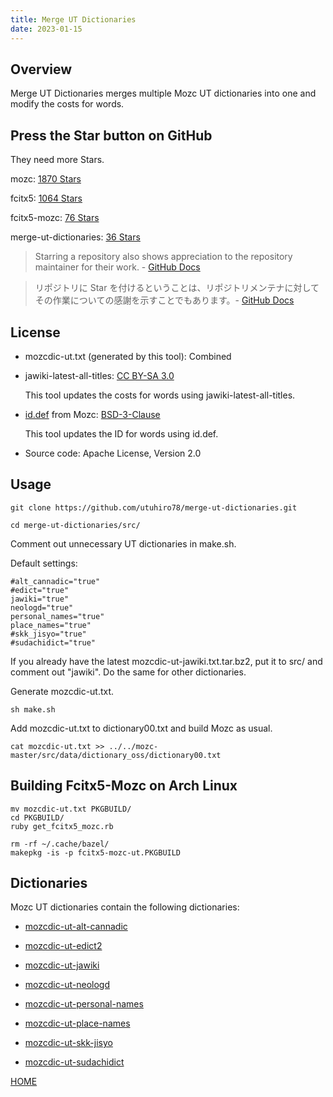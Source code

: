 ```yaml
---
title: Merge UT Dictionaries
date: 2023-01-15
---
```


## Overview

Merge UT Dictionaries merges multiple Mozc UT dictionaries into one and modify the costs for words.

## Press the Star button on GitHub

They need more Stars.

mozc: [1870 Stars](https://github.com/google/mozc)

fcitx5: [1064 Stars](https://github.com/fcitx/fcitx5)

fcitx5-mozc: [76 Stars](https://github.com/fcitx/mozc)


merge-ut-dictionaries: [36 Stars](https://github.com/utuhiro78/merge-ut-dictionaries)

> Starring a repository also shows appreciation to the repository maintainer for their work. - [GitHub Docs](https://docs.github.com/en/get-started/exploring-projects-on-github/saving-repositories-with-stars)

> リポジトリに Star を付けるということは、リポジトリメンテナに対してその作業についての感謝を示すことでもあります。- [GitHub Docs](https://docs.github.com/ja/get-started/exploring-projects-on-github/saving-repositories-with-stars)

## License

- mozcdic-ut.txt (generated by this tool): Combined

- jawiki-latest-all-titles: [CC BY-SA 3.0](https://ja.wikipedia.org/wiki/Wikipedia:ウィキペディアを二次利用する)

    This tool updates the costs for words using jawiki-latest-all-titles.

- [id.def](https://github.com/google/mozc/blob/master/src/data/dictionary_oss/id.def) from Mozc: [BSD-3-Clause](https://github.com/google/mozc)

    This tool updates the ID for words using id.def.

- Source code: Apache License, Version 2.0

## Usage

```
git clone https://github.com/utuhiro78/merge-ut-dictionaries.git

cd merge-ut-dictionaries/src/
```

Comment out unnecessary UT dictionaries in make.sh.

Default settings:

```
#alt_cannadic="true"
#edict="true"
jawiki="true"
neologd="true"
personal_names="true"
place_names="true"
#skk_jisyo="true"
#sudachidict="true"
```

If you already have the latest mozcdic-ut-jawiki.txt.tar.bz2, put it to src/ and comment out "jawiki". Do the same for other dictionaries.

Generate mozcdic-ut.txt.

```
sh make.sh
```

Add mozcdic-ut.txt to dictionary00.txt and build Mozc as usual.

```
cat mozcdic-ut.txt >> ../../mozc-master/src/data/dictionary_oss/dictionary00.txt
```

## Building Fcitx5-Mozc on Arch Linux

```
mv mozcdic-ut.txt PKGBUILD/
cd PKGBUILD/
ruby get_fcitx5_mozc.rb

rm -rf ~/.cache/bazel/
makepkg -is -p fcitx5-mozc-ut.PKGBUILD
```

## Dictionaries

Mozc UT dictionaries contain the following dictionaries:

- [mozcdic-ut-alt-cannadic](https://github.com/utuhiro78/mozcdic-ut-alt-cannadic)

- [mozcdic-ut-edict2](https://github.com/utuhiro78/mozcdic-ut-edict2)

- [mozcdic-ut-jawiki](https://github.com/utuhiro78/mozcdic-ut-jawiki)

- [mozcdic-ut-neologd](https://github.com/utuhiro78/mozcdic-ut-neologd)

- [mozcdic-ut-personal-names](https://github.com/utuhiro78/mozcdic-ut-personal-names)

- [mozcdic-ut-place-names](https://github.com/utuhiro78/mozcdic-ut-place-names)

- [mozcdic-ut-skk-jisyo](https://github.com/utuhiro78/mozcdic-ut-skk-jisyo)

- [mozcdic-ut-sudachidict](https://github.com/utuhiro78/mozcdic-ut-sudachidict)


[HOME](http://linuxplayers.g1.xrea.com/mozc-ut.html)
